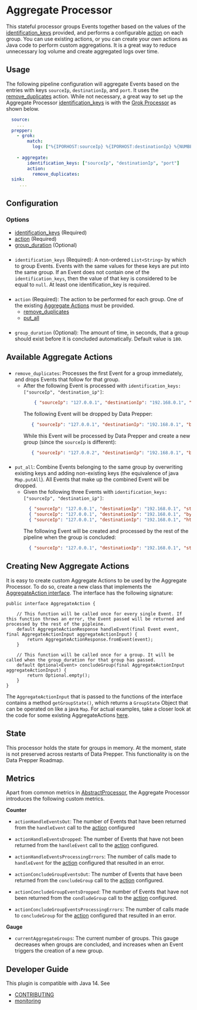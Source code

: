 # Aggregate Processor

This stateful processor groups Events together based on the values of the [identification_keys](#identification_keys) provided, and performs a configurable [action](#action) on each group. You can use existing actions, or you can create your own actions as Java code to perform custom aggregations.
It is a great way to reduce unnecessary log volume and create aggregated logs over time.

## Usage

The following pipeline configuration will aggregate Events based on the entries with keys `sourceIp`, `destinationIp`, and `port`. It uses the [remove_duplicates](#remove_duplicates) action. 
While not necessary, a great way to set up the Aggregate Processor [identification_keys](#identification_keys) is with the [Grok Processor](../grok-prepper/README.md) as shown below.
```yaml
  source:
    ...
  prepper:
    - grok:
        match: 
          log: ["%{IPORHOST:sourceIp} %{IPORHOST:destinationIp} %{NUMBER:port:int}"]
          
    - aggregate:
        identification_keys: ["sourceIp", "destinationIp", "port"]
        action:
          remove_duplicates:
  sink:
     ...
```

## Configuration

### Options

* [identification_keys](#identification_keys) (Required)
* [action](#action) (Required)
* [group_duration](#group_duration) (Optional)

### <a name="identification_keys"></a>
* `identification_keys` (Required): A non-ordered `List<String>` by which to group Events. Events with the same values for these keys are put into the same group. If an Event does not contain one of the `identification_keys`, then the value of that key is considered to be equal to `null`. At least one identification_key is required.

### <a name="action"></a>
* `action` (Required): The action to be performed for each group. One of the existing [Aggregate Actions](#available-aggregate-actions) must be provided.
    * [remove_duplicates](#remove_duplicates)
    * [put_all](#put_all)
### <a name="group_duration"></a>
* `group_duration` (Optional): The amount of time, in seconds, that a group should exist before it is concluded automatically. Default value is `180`.

## Available Aggregate Actions

### <a name="remove_duplicates"></a>
* `remove_duplicates`: Processes the first Event for a group immediately, and drops Events that follow for that group.
  * After the following Event is processed with `identification_keys: ["sourceIp", "destination_ip"]`:
      ```json
          { "sourceIp": "127.0.0.1", "destinationIp": "192.168.0.1", "status": 200 }
      ```
    The following Event will be dropped by Data Prepper:
      ```json
         { "sourceIp": "127.0.0.1", "destinationIp": "192.168.0.1", "bytes": 1000 }
      ```
    While this Event will be processed by Data Prepper and create a new group (since the `sourceIp` is different):
      ```json
         { "sourceIp": "127.0.0.2", "destinationIp": "192.168.0.1", "bytes": 1000 }
      ```

### <a name="put_all"></a>
* `put_all`: Combine Events belonging to the same group by overwriting existing keys and adding non-existing keys (the equivalence of java `Map.putAll`). All Events that make up the combined Event will be dropped.
    * Given the following three Events with `identification_keys: ["sourceIp", "destination_ip"]`:
      ```json
        { "sourceIp": "127.0.0.1", "destinationIp": "192.168.0.1", "status": 200 }
        { "sourceIp": "127.0.0.1", "destinationIp": "192.168.0.1", "bytes": 1000 }
        { "sourceIp": "127.0.0.1", "destinationIp": "192.168.0.1", "http_verb": "GET" }
      ```
      The following Event will be created and processed by the rest of the pipeline when the group is concluded:
      ```json
        { "sourceIp": "127.0.0.1", "destinationIp": "192.168.0.1", "status": 200, "bytes": 1000, "http_verb": "GET" }
      ```

## Creating New Aggregate Actions

It is easy to create custom Aggregate Actions to be used by the Aggregate Processor. To do so, create a new class that implements the [AggregateAction interface](src/main/java/com/amazon/dataprepper/plugins/processor/aggregate/AggregateAction.java).
The interface has the following signature:

```
public interface AggregateAction {

    // This function will be called once for every single Event. If this function throws an error, the Event passed will be returned and processed by the rest of the pipleine.
    default AggregateActionResponse handleEvent(final Event event, final AggregateActionInput aggregateActionInput) {
        return AggregateActionResponse.fromEvent(event);
    }
    
    // This function will be called once for a group. It will be called when the group_duration for that group has passed.
    default Optional<Event> concludeGroup(final AggregateActionInput aggregateActionInput) {
        return Optional.empty();
    }
}
```

The `AggregateActionInput` that is passed to the functions of the interface contains a method `getGroupState()`, which returns a `GroupState` Object that can be operated on like a java `Map`. 
For actual examples, take a closer look at the code for some existing AggregateActions [here](src/main/java/com/amazon/dataprepper/plugins/processor/aggregate/actions).

## State

This processor holds the state for groups in memory. At the moment, state is not preserved across restarts of Data Prepper.
This functionality is on the Data Prepper Roadmap.

## Metrics

Apart from common metrics in [AbstractProcessor](https://github.com/opensearch-project/data-prepper/blob/main/data-prepper-api/src/main/java/com/amazon/dataprepper/model/processor/AbstractProcessor.java), the Aggregate Processor introduces the following custom metrics.

**Counter**

* `actionHandleEventsOut`: The number of Events that have been returned from the `handleEvent` call to the [action](#action) configured


* `actionHandleEventsDropped`: The number of Events that have not been returned from the `handleEvent` call to the [action](#action) configured.


* `actionHandleEventsProcessingErrors`: The number of calls made to `handleEvent` for the [action](#action) configured that resulted in an error.


* `actionConcludeGroupEventsOut`: The number of Events that have been returned from the `concludeGroup` call to the [action](#action) configured.


* `actionConcludeGroupEventsDropped`: The number of Events that have not been returned from the `condludeGroup` call to the [action](#action) configured.


* `actionConcludeGroupEventsProcessingErrors`: The number of calls made to `concludeGroup` for the [action](#action) configured that resulted in an error.

**Gauge**

* `currentAggregateGroups`: The current number of groups. This gauge decreases when groups are concluded, and increases when an Event triggers the creation of a new group.

## Developer Guide
This plugin is compatible with Java 14. See
- [CONTRIBUTING](https://github.com/opensearch-project/data-prepper/blob/main/CONTRIBUTING.md)
- [monitoring](https://github.com/opensearch-project/data-prepper/blob/main/docs/monitoring.md)
